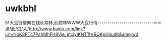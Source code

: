 # uwkbhl
51大豆行情网在线仙踪林,仙踪林WWW大豆行情----------------------------♒♒点/此/进/入/http://www.baidu.com/link?url=NoK8PT47PahMhFH8Vie_jnciyIKNTTtVBQKpill6udK&amp;wd
